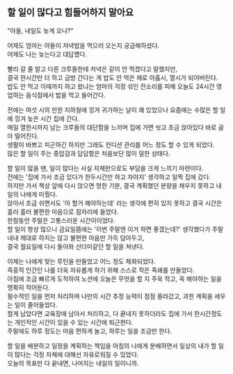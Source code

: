 ## 할 일이 많다고 힘들어하지 말아요

"아들, 내일도 늦게 오나?"  

어제도 엄마는 아들이 저녁밥을 먹으러 오는지 궁금해하셨다.  
어제도 나는 늦는다고 대답헀다.  

빨리 갈 줄 알고 다른 크루들한테 저녁은 같이 안 먹겠다고 말했지만,  
결국 한시간만 더 하고 금방 간다는 게 밥도 안 먹은 채로 아홉시, 열시가 되어버린다.  
밥도 안 먹고 이때까지 하고 왔냐는 엄마의 걱정 섞인 잔소리를 피해 오늘도 24시간 영업하는 음식점에서 밥을 먹고 들어간다.  

전에는 여섯 시의 만원 지하철에 낑겨 귀가하는 날이 꽤 있었으나 요즘에는 수많은 할 일에 낑겨 늦은 시간 집에 간다.  
매일 열한시까지 남는 크루들의 대단함을 느끼며 집에 가면 씻고 조금 앉아있다 바로 곯아 떨어진다.  
생활이 바쁘고 피곤하긴 하지만 그래도 컨디션 관리를 어느 정도 할 수 있게 되었다.  
많은 할 일이 주는 중압감과 답답함은 처음보단 많이 덜한 상태다.  

할 일이 많을 땐, 일이 많다는 사실 자체만으로도 부담을 크게 느끼기 마련이다.  
전에는 '집에 가서 조금 있다가 한두시간만 하고 자야지' 생각하고 일찍 집에 갔다.  
하지만 가서 책상 앞에 다시 앉으면 멍한 기분, 결국 계획했던 분량을 채우지 못하고 내일의 나에게 미뤘다.  
앉아서 조금 쉬면서도 '아 할거 해야하는데' 라는 생각에 편히 있지 못하고 결국 시간은 흘러 흘러 불편한 마음으로 잠자리에 들었다.  
한참동안 주말은 고통스러운 시간이이었다.  
할 일이 항상 많으니 금요일쯤에는 '이번 주말엔 이거 하면 좋겠는데?' 생각했다가 주말 내내 제대로 하지는 않고 불편한 마음만 가득 담아두고,  
결국 월요일에 다시 돌아와 산더미같던 할 일을 쳐낸다.  

이제는 나에게 맞는 루틴을 만들었고 어느 정도 체화되었다.  
즉흥적 인간인 나를 더욱 자유롭게 하기 위해 스스로 작은 족쇄를 만들었다.  
아침에 조금 빠르게 도착하여 노션에 오늘은 무엇을 할 지 주욱 적고, 꼭 해야하는 일을 명확히 적어둔다.  
필수적인 일을 먼저 처리하며 나만의 시간 추정 능력이 점점 올라갔고, 과한 계획을 세우는 일이 줄어들었다.  
할게 남았다면 교육장에 남아서 처리하고, 다 끝내지 못하더라도 집에 가서 한시간정도는 개인적인 시간이 있을 수 있는 시간에 퇴근한다.  
주말에도 하루 정도는 마음 편하게 놀고, 하루는 일을 조금만 한다.  

할 일을 배분하고 일정을 계획하는 책임을 아침의 나에게 분배하면서 일상의 내가 할 일이 많다는 걱정 자체에 대해선 자유로워질 수 있었다.  
오늘의 목표만 다 끝내면, 나머지는 내일의 일이니까.  
